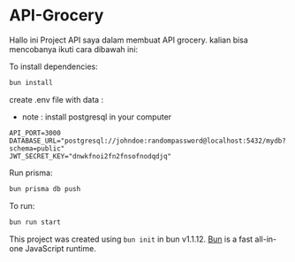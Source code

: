 # API-Grocery

Hallo ini Project API saya dalam membuat API grocery. kalian bisa mencobanya  ikuti cara dibawah ini: 



To install dependencies:

```bash
bun install
```

create .env file with data :

- note : install postgresql in your computer

```env
API_PORT=3000
DATABASE_URL="postgresql://johndoe:randompassword@localhost:5432/mydb?schema=public"
JWT_SECRET_KEY="dnwkfnoi2fn2fnsofnodqdjq"
 ```

Run prisma: 
```bash 
bun prisma db push
```


To run:

```bash
bun run start
```

This project was created using `bun init` in bun v1.1.12. [Bun](https://bun.sh) is a fast all-in-one JavaScript runtime.
